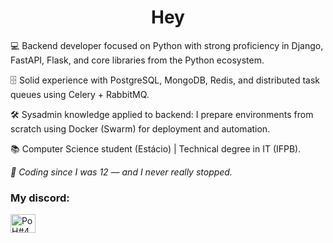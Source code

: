 <h1 align="center">Hey</h1>

<p>
  💻 Backend developer focused on Python with strong proficiency in Django, FastAPI, Flask, and core libraries from the Python ecosystem.
</p>

<p>
  🗄️ Solid experience with PostgreSQL, MongoDB, Redis, and distributed task queues using Celery + RabbitMQ.
</p>

<p>
  🛠️ Sysadmin knowledge applied to backend: I prepare environments from scratch using Docker (Swarm) for deployment and automation.
</p>

<p>
  📚 Computer Science student (Estácio) | Technical degree in IT (IFPB).
</p>

<p>
  <em>🧒 Coding since I was 12 — and I never really stopped.</em>
</p>

<h3 align="left">My discord:</h3>
<p align="left">
<a href="https://discord.gg/PoH#4968" target="blank"><img align="center" src="https://raw.githubusercontent.com/rahuldkjain/github-profile-readme-generator/master/src/images/icons/Social/discord.svg" alt="PoH#4968" height="30" width="40" /></a>
</p>
